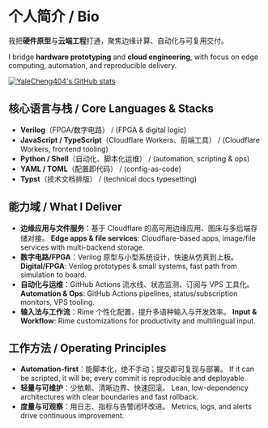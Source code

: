 # 个人简介 / Bio

我把**硬件原型**与**云端工程**打通，聚焦边缘计算、自动化与可复用交付。

I bridge **hardware prototyping** and **cloud engineering**, with focus on edge computing, automation, and reproducible delivery.

[![YaleCheng404's GitHub stats](https://github-readme-stats.vercel.app/api?username=YaleCheng404)](https://github.com/anuraghazra/github-readme-stats)

## 核心语言与栈 / Core Languages & Stacks

* **Verilog**（FPGA/数字电路） / (FPGA & digital logic)
* **JavaScript / TypeScript**（Cloudflare Workers、前端工具） / (Cloudflare Workers, frontend tooling)
* **Python / Shell**（自动化、脚本化运维） / (automation, scripting & ops)
* **YAML / TOML**（配置即代码） / (config-as-code)
* **Typst**（技术文档排版） / (technical docs typesetting)

## 能力域 / What I Deliver

* **边缘应用与文件服务**：基于 Cloudflare 的高可用边缘应用、图床与多后端存储对接。
  **Edge apps & file services**: Cloudflare-based apps, image/file services with multi-backend storage.
* **数字电路/FPGA**：Verilog 原型与小型系统设计，快速从仿真到上板。
  **Digital/FPGA**: Verilog prototypes & small systems, fast path from simulation to board.
* **自动化与运维**：GitHub Actions 流水线、状态监测、订阅与 VPS 工具化。
  **Automation & Ops**: GitHub Actions pipelines, status/subscription monitors, VPS tooling.
* **输入法与工作流**：Rime 个性化配置，提升多语种输入与开发效率。
  **Input & Workflow**: Rime customizations for productivity and multilingual input.

## 工作方法 / Operating Principles

* **Automation-first**：能脚本化，绝不手动；提交即可复现与部署。
  If it can be scripted, it will be; every commit is reproducible and deployable.
* **轻量与可维护**：少依赖、清晰边界、快速回滚。
  Lean, low-dependency architectures with clear boundaries and fast rollback.
* **度量与可观察**：用日志、指标与告警闭环改进。
  Metrics, logs, and alerts drive continuous improvement.
